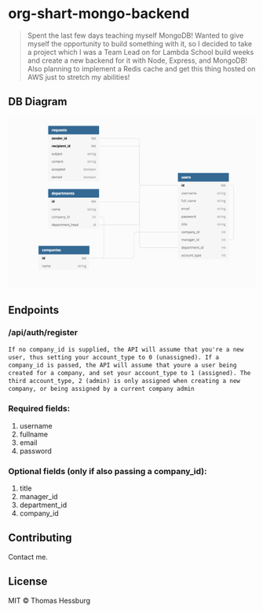 # org-shart-mongo-backend

> Spent the last few days teaching myself MongoDB! Wanted to give myself the opportunity to build something with it, so I decided to take a project which I was a Team Lead on for Lambda School build weeks and create a new backend for it with Node, Express, and MongoDB! Also planning to implement a Redis cache and get this thing hosted on AWS just to stretch my abilities!

## DB Diagram

<img src="./dbdiagramimg/Screen Shot 2019-07-06 at 3.26.39 PM.png">

## Endpoints

### /api/auth/register

```
If no company_id is supplied, the API will assume that you're a new user, thus setting your account_type to 0 (unassigned). If a company_id is passed, the API will assume that youre a user being created for a company, and set your account_type to 1 (assigned). The third account_type, 2 (admin) is only assigned when creating a new company, or being assigned by a current company admin
```

### Required fields:

1. username
2. fullname
3. email
4. password

### Optional fields (only if also passing a company_id):

1. title
2. manager_id
3. department_id
4. company_id

## Contributing

Contact me.

## License

MIT © Thomas Hessburg
